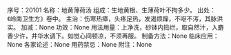 序号：20101
名称：地黄薄荷汤
组成：生地黄根、生薄荷叶不拘多少。
出处：《岭南卫生方》卷中。
主治：伤寒热瘴，头疼足热，发渴烦躁，不呕不泻，其脉洪实。
加减：None
功效：None
用法用量：上净洗，砂钵内捣烂，取自然汁，入麝香少许，井华水调下。如觉心间顿凉，不须再服。
制备方法：None
临床应用：None
各家论述：None
用药禁忌：None
附注：None
